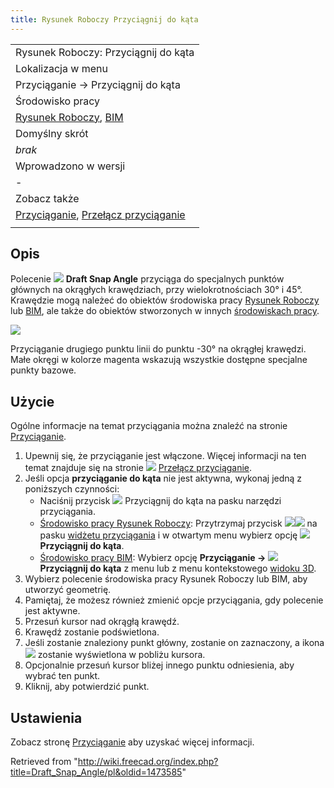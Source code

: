```yaml
---
title: Rysunek Roboczy Przyciągnij do kąta
---
```

|  |
| --- |
| Rysunek Roboczy: Przyciągnij do kąta |
| Lokalizacja w menu |
| Przyciąganie → Przyciągnij do kąta |
| Środowisko pracy |
| [Rysunek Roboczy](/Draft_Workbench/pl "Draft Workbench/pl"), [BIM](/BIM_Workbench/pl "BIM Workbench/pl") |
| Domyślny skrót |
| *brak* |
| Wprowadzono w wersji |
| - |
| Zobacz także |
| [Przyciąganie](/Draft_Snap/pl "Draft Snap/pl"), [Przełącz przyciąganie](/Draft_Snap_Lock/pl "Draft Snap Lock/pl") |
|  |

## Opis

Polecenie ![](/images/Draft_Snap_Angle.svg) **Draft Snap Angle** przyciąga do specjalnych punktów głównych na okrągłych krawędziach, przy wielokrotnościach 30° i 45°. Krawędzie mogą należeć do obiektów środowiska pracy [Rysunek Roboczy](/Draft_Workbench/pl "Draft Workbench/pl") lub [BIM](/BIM_Workbench/pl "BIM Workbench/pl"), ale także do obiektów stworzonych w innych [środowiskach pracy](/Workbenches/pl "Workbenches/pl").

![](/images/Draft_Snap_Angle_example.png)

Przyciąganie drugiego punktu linii do punktu -30° na okrągłej krawędzi. Małe okręgi w kolorze magenta wskazują wszystkie dostępne specjalne punkty bazowe.

## Użycie

Ogólne informacje na temat przyciągania można znaleźć na stronie [Przyciąganie](/Draft_Snap/pl "Draft Snap/pl").

1. Upewnij się, że przyciąganie jest włączone. Więcej informacji na ten temat znajduje się na stronie ![](/images/Draft_Snap_Lock.svg) [Przełącz przyciąganie](/Draft_Snap_Lock/pl "Draft Snap Lock/pl").
2. Jeśli opcja **przyciąganie do kąta** nie jest aktywna, wykonaj jedną z poniższych czynności:
   * Naciśnij przycisk ![](/images/Draft_Snap_Angle.svg) Przyciągnij do kąta na pasku narzędzi przyciągania.
   * [Środowisko pracy Rysunek Roboczy](/Draft_Workbench/pl "Draft Workbench/pl"): Przytrzymaj przycisk ![](/images/Draft_Snap_Lock.svg)![](/images/Toolbar_flyout_arrow.svg) na pasku [widżetu przyciągania](/Draft_snap_widget/pl "Draft snap widget/pl") i w otwartym menu wybierz opcję **![](/images/Draft_Snap_Angle.svg) Przyciągnij do kąta**.
   * [Środowisko pracy BIM](/BIM_Workbench/pl "BIM Workbench/pl"): Wybierz opcję **Przyciąganie → ![](/images/Draft_Snap_Angle.svg) Przyciągnij do kąta** z menu lub z menu kontekstowego [widoku 3D](/3D_view/pl "3D view/pl").
3. Wybierz polecenie środowiska pracy Rysunek Roboczy lub BIM, aby utworzyć geometrię.
4. Pamiętaj, że możesz również zmienić opcje przyciągania, gdy polecenie jest aktywne.
5. Przesuń kursor nad okrągłą krawędź.
6. Krawędź zostanie podświetlona.
7. Jeśli zostanie znaleziony punkt główny, zostanie on zaznaczony, a ikona ![](/images/Draft_Snap_Angle.svg) zostanie wyświetlona w pobliżu kursora.
8. Opcjonalnie przesuń kursor bliżej innego punktu odniesienia, aby wybrać ten punkt.
9. Kliknij, aby potwierdzić punkt.

## Ustawienia

Zobacz stronę [Przyciąganie](/Draft_Snap/pl#Ustawienia "Draft Snap/pl") aby uzyskać więcej informacji.

Retrieved from "<http://wiki.freecad.org/index.php?title=Draft_Snap_Angle/pl&oldid=1473585>"